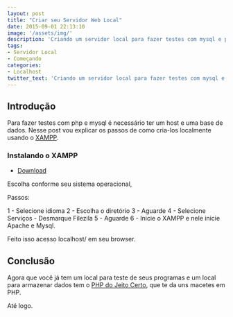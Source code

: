 ```yaml
---
layout: post
title: "Criar seu Servidor Web Local"
date: 2015-09-01 22:13:10
image: '/assets/img/'
description: 'Criando um servidor local para fazer testes com mysql e php.'
tags:
- Servidor Local
- Começando
categories:
- Localhost
twitter_text: 'Criando um servidor local para fazer testes com mysql e php.'
---
```


## Introdução

Para fazer testes com php e mysql é necessário ter um host e uma base de dados.
Nesse post vou explicar os passos de como cria-los localmente  usando o [XAMPP](https://www.apachefriends.org/pt_br/index.html).


### Instalando o XAMPP

- [Download](https://www.apachefriends.org/pt_br/index.html)

Escolha conforme seu sistema operacional, 

Passos:

1 - Selecione idioma
2 - Escolha o diretório
3 - Aguarde
4 - Selecione Serviços - Desmarque Filezila
5 - Aguarde
6 - Inicie o XAMPP e nele inicie Apache e Mysql.

Feito isso acesso localhost/ em seu browser.

## Conclusão

Agora que você já tem um local para teste de seus programas e um local para armazenar dados tem o [PHP do Jeito Certo](http://br.phptherightway.com), 
que te da uns macetes em PHP.

Até logo.

